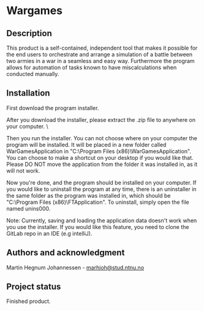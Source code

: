 # Wargames

## Description
This product is a self-contained, independent tool that makes it possible for the end users to orchestrate and arrange a simulation of a battle between two armies in
a war in a seamless and easy way. Furthermore the program allows for automation of tasks known to have miscalculations when conducted manually.

## Installation
First download the program installer.

After you download the installer, please extract the .zip file to anywhere on your computer. \

Then you run the installer. You can not choose where on your computer the program will be installed. It will be placed in a new folder called WarGamesApplication in "C:\Program Files (x86)\WarGamesApplication". You can choose to make a shortcut on your desktop if you would like that. Please DO NOT move the application from the folder it was installed in, as it will not work.

Now you're done, and the program should be installed on your computer.
If you would like to uninstall the program at any time, there is an uninstaller in the same folder as the program was installed in, which should be "C:\Program Files (x86)\FTApplication". To uninstall, simply open the file named unins000.

Note: Currently, saving and loading the application data doesn't work when you use the installer. If you would like this feature, you need to clone the GitLab repo in an IDE (e.g intelliJ).

## Authors and acknowledgment 
Martin Hegnum Johannessen - marhjoh@stud.ntnu.no

## Project status
Finished product.